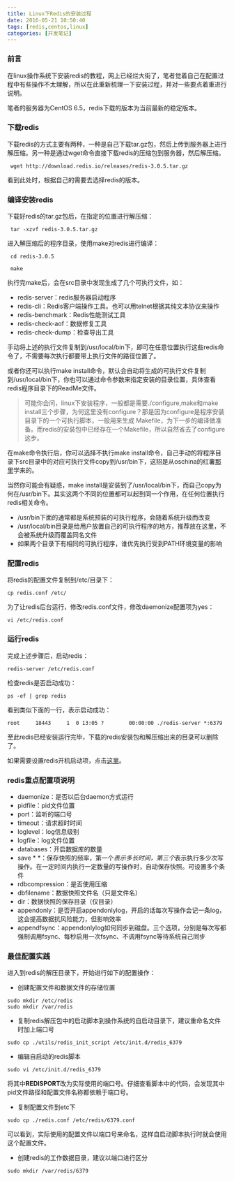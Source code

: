 ```yaml
---
title: Linux下Redis的安装过程
date: 2016-05-21 10:50:40
tags: [redis,centos,linux]
categories: [开发笔记]
---
```

### 前言

在linux操作系统下安装redis的教程，网上已经烂大街了，笔者觉着自己在配置过程中有些操作不太理解，所以在此重新梳理一下安装过程，并对一些要点着重进行说明。

笔者的服务器为CentOS 6.5，redis下载的版本为当前最新的稳定版本。

### 下载redis

下载redis的方式主要有两种，一种是自己下载tar.gz包，然后上传到服务器上进行解压缩。另一种是通过wget命令直接下载redis的压缩包到服务器，然后解压缩。

``` Shell
 wget http://download.redis.io/releases/redis-3.0.5.tar.gz
```

看到此处时，根据自己的需要去选择redis的版本。

### 编译安装redis

下载好redis的tar.gz包后，在指定的位置进行解压缩：

``` Shell
 tar -xzvf redis-3.0.5.tar.gz
```

进入解压缩后的程序目录，使用make对redis进行编译：

``` Shell
 cd redis-3.0.5

 make
```

执行完make后，会在src目录中发现生成了几个可执行文件，如：

- redis-server：redis服务器启动程序
- redis-cli：Redis客户端操作工具。也可以用telnet根据其纯文本协议来操作
- redis-benchmark：Redis性能测试工具
- redis-check-aof：数据修复工具
- redis-check-dump：检查导出工具

手动将上述的执行文件复制到/usr/local/bin下，即可在任意位置执行这些redis命令了，不需要每次执行都要带上执行文件的路径位置了。

或者你还可以执行make install命令，默认会自动将生成的可执行文件复制到/usr/local/bin下，你也可以通过命令参数来指定安装的目录位置，具体查看redis程序目录下的ReadMe文件。


> 可能你会问，linux下安装程序，一般都是需要./configure,make和make install三个步骤，为何这里没有configure？那是因为configure是程序安装目录下的一个可执行脚本，一般用来生成 Makefile，为下一步的编译做准备。而redis的安装包中已经存在一个Makefile，所以自然省去了configure这步。

在make命令执行后，你可以选择不执行make install命令，自己手动的将程序目录下src目录中的对应可执行文件copy到/usr/bin下，这招是从oschina的红薯[那里](http://www.oschina.net/question/12_18065?fromerr=uNX17fsi)学来的。

当然你可能会有疑惑，make install是安装到了/usr/local/bin下，而自己copy为何在/usr/bin下。其实这两个不同的位置都可以起到同一个作用，在任何位置执行redis相关命令。

- /usr/bin下面的通常都是系统预装的可执行程序，会随着系统升级而改变
- /usr/local/bin目录是给用户放置自己的可执行程序的地方，推荐放在这里，不会被系统升级而覆盖同名文件
- 如果两个目录下有相同的可执行程序，谁优先执行受到PATH环境变量的影响

### 配置redis

将redis的配置文件复制到/etc/目录下：

``` Shell
cp redis.conf /etc/
```

为了让redis后台运行，修改redis.conf文件，修改daemonize配置项为yes：

``` Shell
vi /etc/redis.conf
```

### 运行redis

完成上述步骤后，启动redis：

``` Shell
redis-server /etc/redis.conf
```

检查redis是否启动成功：

``` Shell
ps -ef | grep redis
```

看到类似下面的一行，表示启动成功：

``` Shell
root     18443     1  0 13:05 ?        00:00:00 ./redis-server *:6379
```

至此redis已经安装运行完毕，下载的redis安装包和解压缩出来的目录可以删除了。

如果需要设置redis开机启动项，点击[这里](http://itbilu.com/linux/management/4kB2ninp.html)。

### redis重点配置项说明

- daemonize：是否以后台daemon方式运行
- pidfile：pid文件位置
- port：监听的端口号
- timeout：请求超时时间
- loglevel：log信息级别
- logfile：log文件位置
- databases：开启数据库的数量
- save \* \*：保存快照的频率，第一个*表示多长时间，第三个*表示执行多少次写操作。在一定时间内执行一定数量的写操作时，自动保存快照。可设置多个条件
- rdbcompression：是否使用压缩
- dbfilename：数据快照文件名（只是文件名）
- dir：数据快照的保存目录（仅目录）
- appendonly：是否开启appendonlylog，开启的话每次写操作会记一条log，这会提高数据抗风险能力，但影响效率
- appendfsync：appendonlylog如何同步到磁盘。三个选项，分别是每次写都强制调用fsync、每秒启用一次fsync、不调用fsync等待系统自己同步

### 最佳配置实践

进入到redis的解压目录下，开始进行如下的配置操作：

- 创建配置文件和数据文件的存储位置

``` Shell
sudo mkdir /etc/redis
sudo mkdir /var/redis
```

- 复制redis解压包中的启动脚本到操作系统的自启动目录下，建议重命名文件时加上端口号

``` Shell
sudo cp ./utils/redis_init_script /etc/init.d/redis_6379
```

- 编辑自启动的redis脚本

``` Shell
sudo vi /etc/init.d/redis_6379
```

将其中**REDISPORT**改为实际使用的端口号。仔细查看脚本中的代码，会发现其中pid文件路径和配置文件名称都依赖于端口号。

- 复制配置文件到etc下

``` Shell
sudo cp ./redis.conf /etc/redis/6379.conf
```

可以看到，实际使用的配置文件以端口号来命名，这样自启动脚本执行时就会使用这个配置文件。

- 创建redis的工作数据目录，建议以端口进行区分

``` Shell
sudo mkdir /var/redis/6379
```
